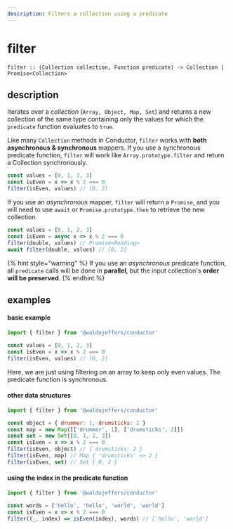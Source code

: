 ```yaml
---
description: Filters a collection using a predicate
---
```


# filter

`filter :: (Collection collection, Function predicate) -> Collection | Promise<Collection>`

## description

Iterates over a _collection_ \(`Array, Object, Map, Set`\) and returns a new collection of the same type containing only the values for which the `predicate` function evaluates to `true`.

Like many `Collection` methods in Conductor, `filter` works with **both asynchronous & synchronous** mappers. If you use a synchronous predicate function, `filter` will work like `Array.prototype.filter` and return a Collection synchronously.

```javascript
const values = [0, 1, 2, 3]
const isEven = x => x % 2 === 0
filter(isEven, values) // [0, 2]
```

If you use an _asynchronous_ mapper, `filter` will return a `Promise`, and you will need to use `await` or `Promise.prototype.then` to retrieve the new collection.

```javascript
const values = [0, 1, 2, 3]
const isEven = async x => x % 2 === 0
filter(double, values) // Promise<Pending>
await filter(double, values) // [0, 2]
```

{% hint style="warning" %}
If you use an _asynchronous_ predicate function, all `predicate` calls will be done in **parallel**, but the input collection's **order will be preserved**.
{% endhint %}

## examples

#### basic example

```javascript
import { filter } from '@waldojeffers/conductor'

const values = [0, 1, 2, 3]
const isEven = x => x % 2 === 0
filter(isEven, values) // [0, 2]
```

Here, we are just using filtering on an array to keep only even values. The predicate function is synchronous.

#### other data structures

```javascript
import { filter } from '@waldojeffers/conductor'

const object = { drummer: 1, drumsticks: 2 }
const map = new Map([['drummer', 1], ['drumsticks', 2]])
const set = new Set([0, 1, 2, 3]) 
const isEven = x => x % 2 === 0
filter(isEven, object) // { drumsticks: 2 }
filter(isEven, map) // Map { 'drumsticks' => 2 }
filter(isEven, set) // Set { 0, 2 }
```

#### using the index in the predicate function

```javascript
import { filter } from '@waldojeffers/conductor'

const words = ['hello', 'hello', 'world', 'world']
const isEven = x => x % 2 === 0
filter((_, index) => isEven(index), words) // ['hello', 'world']
```


